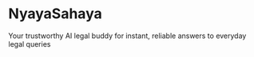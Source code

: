 # NyayaSahaya
Your trustworthy AI legal buddy for instant, reliable answers to everyday legal queries
